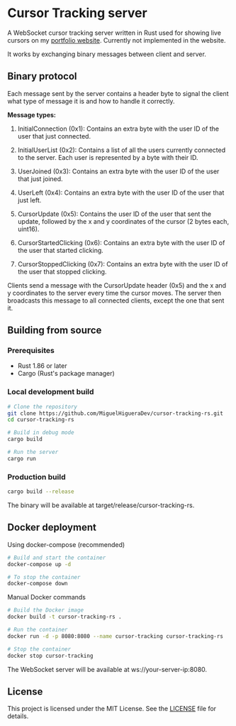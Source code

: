 # Cursor Tracking server

A WebSocket cursor tracking server written in Rust used for showing live cursors on my [portfolio website](https://miguelhiguera.dev). Currently not implemented in the website.
 
It works by exchanging binary messages between client and server.

## Binary protocol

Each message sent by the server contains a header byte to signal the client what type of message it is and how to handle it correctly.

**Message types:**

1. InitialConnection (0x1): Contains an extra byte with the user ID of the user that just connected.

2. InitialUserList (0x2): Contains a list of all the users currently connected to the server. Each user is represented by a byte with their ID.

3. UserJoined (0x3): Contains an extra byte with the user ID of the user that just joined.

4. UserLeft (0x4): Contains an extra byte with the user ID of the user that just left.

5. CursorUpdate (0x5): Contains the user ID of the user that sent the update, followed by the x and y coordinates of the cursor (2 bytes each, uint16).

6. CursorStartedClicking (0x6): Contains an extra byte with the user ID of the user that started clicking.

7. CursorStoppedClicking (0x7): Contains an extra byte with the user ID of the user that stopped clicking.

Clients send a message with the CursorUpdate header (0x5) and the x and y coordinates to the server every time the cursor moves. The server then broadcasts this message to all connected clients, except the one that sent it.

## Building from source

### Prerequisites
- Rust 1.86 or later
- Cargo (Rust's package manager)

### Local development build
```bash
# Clone the repository
git clone https://github.com/MiguelHigueraDev/cursor-tracking-rs.git
cd cursor-tracking-rs

# Build in debug mode
cargo build

# Run the server
cargo run
```

### Production build
```bash
cargo build --release
```
The binary will be available at target/release/cursor-tracking-rs.

## Docker deployment

Using docker-compose (recommended)

```bash
# Build and start the container
docker-compose up -d

# To stop the container
docker-compose down
```

Manual Docker commands

```bash
# Build the Docker image
docker build -t cursor-tracking-rs .

# Run the container
docker run -d -p 8080:8080 --name cursor-tracking cursor-tracking-rs

# Stop the container
docker stop cursor-tracking
```

The WebSocket server will be available at ws://your-server-ip:8080.

## License

This project is licensed under the MIT License. See the [LICENSE](LICENSE) file for details.
